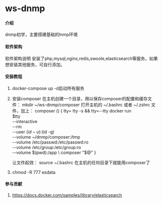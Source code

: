 # ws-dnmp

#### 介绍
dnmp初学，主要搭建基础的lnmp环境

#### 软件架构
软件架构说明
安装了php,mysql,nginx,redis,swoole,elasticsearch等服务，如果想安装其他服务，可自行添加。


#### 安装教程

1. docker-compose up -d启动所有服务
2. 安装composer
    在主机创建一个目录，用以保存composer的配置和缓存文件：
    mkdir ~/ws-dnmp/composer
    打开主机的 ~/.bashrc 或者 ~/.zshrc 文件，加上：
    composer () { 
        tty=
        tty -s && tty=--tty
        docker run \
            $tty \
            --interactive \
            --rm \
            --user $(id -u):$(id -g) \
            --volume ~/dnmp/composer:/tmp \
            --volume /etc/passwd:/etc/passwd:ro \
            --volume /etc/group:/etc/group:ro \
            --volume $(pwd):/app \
            composer "$@"
    }
    
    让文件起效：
    source ~/.bashrc
    在主机的任何目录下就能用composer了
3. chmod -R 777 esdata

#### 参与贡献

1. https://docs.docker.com/samples/library/elasticsearch
